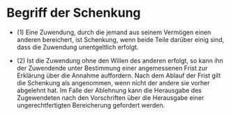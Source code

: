 # Begriff der Schenkung

- (1) Eine Zuwendung, durch die jemand aus seinem Vermögen einen anderen bereichert, ist Schenkung, wenn beide Teile darüber einig sind, dass die Zuwendung unentgeltlich erfolgt.

- (2) Ist die Zuwendung ohne den Willen des anderen erfolgt, so kann ihn der Zuwendende unter Bestimmung einer angemessenen Frist zur Erklärung über die Annahme auffordern. Nach dem Ablauf der Frist gilt die Schenkung als angenommen, wenn nicht der andere sie vorher abgelehnt hat. Im Falle der Ablehnung kann die Herausgabe des Zugewendeten nach den Vorschriften über die Herausgabe einer ungerechtfertigten Bereicherung gefordert werden.

